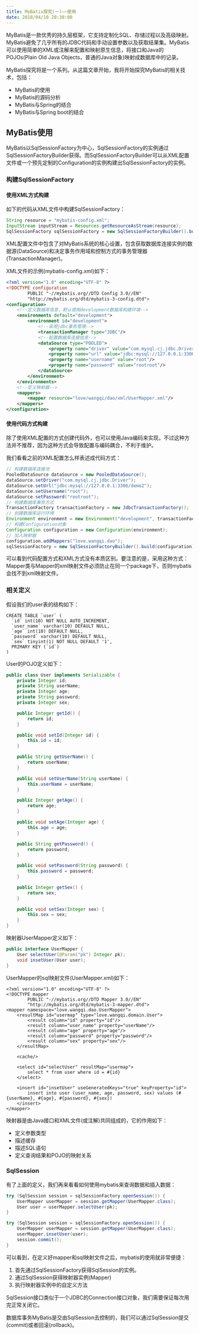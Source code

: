 ```yaml
---
title: MyBatis探究(一)——使用
date: 2018/04/10 20:30:00
---
```


MyBatis是一款优秀的持久层框架，它支持定制化SQL、存储过程以及高级映射。MyBatis避免了几乎所有的JDBC代码和手动设置参数以及获取结果集。MyBatis可以使用简单的XML或注解来配置和映射原生信息，将接口和Java的POJOs(Plain Old Java Objects，普通的Java对象)映射成数据库中的记录。

MyBatis探究将是一个系列。从这篇文章开始，我将开始探究MyBatis的相关技术，包括：

- MyBatis的使用
- MyBatis的源码分析
- MyBatis与Spring的结合
- MyBatis与Spring boot的结合
<!-- more -->
## MyBatis使用

MyBatis以SqlSessionFactory为中心，SqlSessionFactory的实例通过SqlSessionFactoryBuilder获得。而SqlSessionFactoryBuilder可以从XML配置文件或一个预先定制的Configuration的实例构建出SqlSessionFactory的实例。

### 构建SqlSessionFactory

#### 使用XML方式构建

如下的代码从XML文件中构建SqlSessionFactory：

```java
String resource = "mybatis-config.xml";
InputStream inputStream = Resources.getResourceAsStream(resource);
SqlSessionFactory sqlSessionFactory = new SqlSessionFactoryBuilder().build(inputStream);
```

XML配置文件中包含了对MyBatis系统的核心设置，包含获取数据库连接实例的数据源(DataSource)和决定事务作用域和控制方式的事务管理器(TransactionManager)。

XML文件的示例(mybatis-config.xml)如下：

```xml
<?xml version="1.0" encoding="UTF-8" ?>
<!DOCTYPE configuration
        PUBLIC "-//mybatis.org//DTD Config 3.0//EN"
        "http://mybatis.org/dtd/mybatis-3-config.dtd">
<configuration>
    <!--定义数据库信息，默认使用development数据库构建环境-->
    <environments default="development">
        <environment id="development">
            <!--采用jdbc事务管理-->
            <transactionManager type="JDBC"/>
            <!--配置数据库连接信息-->
            <dataSource type="POOLED">
                <property name="driver" value="com.mysql.cj.jdbc.Driver"/>
                <property name="url" value="jdbc:mysql://127.0.0.1:3306/demo2"/>
                <property name="username" value="root"/>
                <property name="password" value="rootroot"/>
            </dataSource>
        </environment>
    </environments>
    <!--定义映射器-->
    <mappers>
        <mapper resource="love/wangqi/dao/xml/UserMapper.xml"/>
    </mappers>
</configuration>
```

#### 使用代码方式构建

除了使用XML配置的方式创建代码外，也可以使用Java编码来实现，不过这种方法并不推荐，因为这种方式会导致配置与编码耦合，不利于维护。

我们看看之前的XML配置怎么样表述成代码方式：

```java
// 构建数据库连接池
PooledDataSource dataSource = new PooledDataSource();
dataSource.setDriver("com.mysql.cj.jdbc.Driver");
dataSource.setUrl("jdbc:mysql://127.0.0.1:3306/demo2");
dataSource.setUsername("root");
dataSource.setPassword("rootroot");
// 构建数据库事务方式
TransactionFactory transactionFactory = new JdbcTransactionFactory();
// 创建数据库运行环境
Environment environment = new Environment("development", transactionFactory, dataSource);
// 构建Configuration对象
Configuration configuration = new Configuration(environment);
// 加入映射器
configuration.addMappers("love.wangqi.dao");
sqlSessionFactory = new SqlSessionFactoryBuilder().build(configuration);
```

可以看到代码配置方式和XML方式没有本质区别。要注意的是，采用这种方式：Mapper类与Mapper的xml映射文件必须防止在同一个package下，否则mybatis会找不到xml映射文件。

### 相关定义

假设我们的user表的结构如下：

```
CREATE TABLE `user` (
  `id` int(10) NOT NULL AUTO_INCREMENT,
  `user_name` varchar(10) DEFAULT NULL,
  `age` int(10) DEFAULT NULL,
  `password` varchar(10) DEFAULT NULL,
  `sex` tinyint(1) NOT NULL DEFAULT '1',
  PRIMARY KEY (`id`)
)
```

User的POJO定义如下：

```java
public class User implements Serializable {
    private Integer id;
    private String userName;
    private Integer age;
    private String password;
    private Integer sex;

    public Integer getId() {
        return id;
    }

    public void setId(Integer id) {
        this.id = id;
    }

    public String getUserName() {
        return userName;
    }

    public void setUserName(String userName) {
        this.userName = userName;
    }

    public Integer getAge() {
        return age;
    }

    public void setAge(Integer age) {
        this.age = age;
    }

    public String getPassword() {
        return password;
    }

    public void setPassword(String password) {
        this.password = password;
    }

    public Integer getSex() {
        return sex;
    }

    public void setSex(Integer sex) {
        this.sex = sex;
    }
}
```

映射器UserMapper定义如下：

```java
public interface UserMapper {
    User selectUser(@Param("pk") Integer pk);
    void insetUser(User user);
}
```

UserMapper的sql映射文件(UserMapper.xml)如下：

```
<?xml version="1.0" encoding="UTF-8" ?>
<!DOCTYPE mapper
        PUBLIC "-//mybatis.org//DTD Mapper 3.0//EN"
        "http://mybatis.org/dtd/mybatis-3-mapper.dtd">
<mapper namespace="love.wangqi.dao.UserMapper">
    <resultMap id="usermap" type="love.wangqi.domain.User">
        <result column="id" property="id"/>
        <result column="user_name" property="userName"/>
        <result column="age" property="age"/>
        <result column="password" property="password"/>
        <result column="sex" property="sex"/>
    </resultMap>

    <cache/>

    <select id="selectUser" resultMap="usermap">
        select * from user where id = #{id}
    </select>

    <insert id="insetUser" useGeneratedKeys="true" keyProperty="id">
        insert into user (user_name, age, password, sex) values (#{userName}, #{age}, #{password}, #{sex})
    </insert>
</mapper>
```

映射器是由Java接口和XML文件(或注解)共同组成的，它的作用如下：

- 定义参数类型
- 描述缓存
- 描述SQL语句
- 定义查询结果和POJO的映射关系

### SqlSession

有了上面的定义，我们再来看看如何使用mybatis来查询数据和插入数据：

```java
try (SqlSession session = sqlSessionFactory.openSession()) {
    UserMapper userMapper = session.getMapper(UserMapper.class);
    User user = userMapper.selectUser(pk);
}

try (SqlSession session = sqlSessionFactory.openSession()) {
    UserMapper userMapper = session.getMapper(UserMapper.class);
    userMapper.insetUser(user);
    session.commit();
}
```

可以看到，在定义好mapper和sql映射文件之后，mybatis的使用就非常便捷：

1. 首先通过SqlSessionFactory获得SqlSession的实例。
2. 通过SqlSession获得映射器实例(Mapper)
3. 执行映射器实例中的自定义方法

SqlSession接口类似于一个JDBC的Connection接口对象，我们需要保证每次用完正常关闭它。

数据库事务MyBatis是交由SqlSession去控制的，我们可以通过SqlSession提交(commit)或者回滚(rollback)。


